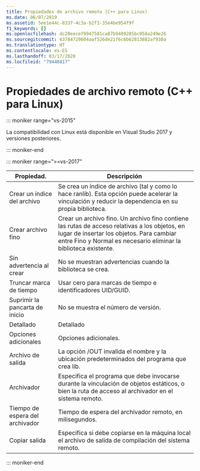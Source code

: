 ```yaml
---
title: Propiedades de archivo remoto (C++ para Linux)
ms.date: 06/07/2019
ms.assetid: 5ee1e44c-8337-4c3a-b2f3-35e4be954f9f
f1_keywords: []
ms.openlocfilehash: dc20eecef9947581ca87b9489285bc058a249e26
ms.sourcegitcommit: 63784729604aaf526de21f6c6b62813882af930a
ms.translationtype: HT
ms.contentlocale: es-ES
ms.lasthandoff: 03/17/2020
ms.locfileid: "79446817"
---
```

# <a name="remote-archive-properties-c-linux"></a>Propiedades de archivo remoto (C++ para Linux)

::: moniker range="vs-2015"

La compatibilidad con Linux está disponible en Visual Studio 2017 y versiones posteriores.

::: moniker-end

::: moniker range=">=vs-2017"

| Propiedad. | Descripción |
|--|--|
| Crear un índice del archivo | Se crea un índice de archivo (tal y como lo hace ranlib). Esta opción puede acelerar la vinculación y reducir la dependencia en su propia biblioteca. |
| Crear archivo fino | Crear un archivo fino.  Un archivo fino contiene las rutas de acceso relativas a los objetos, en lugar de insertar los objetos.  Para cambiar entre Fino y Normal es necesario eliminar la biblioteca existente. |
| Sin advertencia al crear | No se muestran advertencias cuando la biblioteca se crea. |
| Truncar marca de tiempo | Usar cero para marcas de tiempo e identificadores UID/GUID. |
| Suprimir la pancarta de inicio | No se muestra el número de versión. |
| Detallado | Detallado |
| Opciones adicionales | Opciones adicionales. |
| Archivo de salida | La opción /OUT invalida el nombre y la ubicación predeterminados del programa que crea lib. |
| Archivador | Especifica el programa que debe invocarse durante la vinculación de objetos estáticos, o bien la ruta de acceso al archivador en el sistema remoto. |
| Tiempo de espera del archivador | Tiempo de espera del archivador remoto, en milisegundos. |
| Copiar salida | Especifica si debe copiarse en la máquina local el archivo de salida de compilación del sistema remoto. |

::: moniker-end
